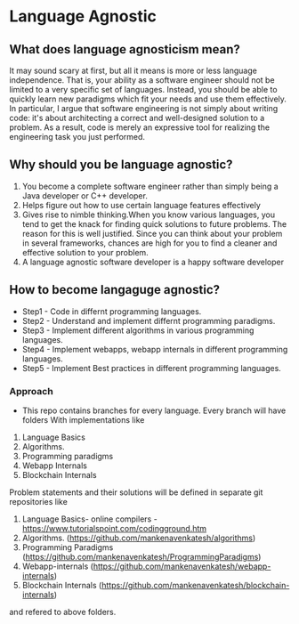 # Language Agnostic

## What does language agnosticism mean?
It may sound scary at first, but all it means is more or less language independence. That is, your ability as a software engineer should not be limited to a very specific set of languages. Instead, you should be able to quickly learn new paradigms which fit your needs and use them effectively. In particular, I argue that software engineering is not simply about writing code: it's about architecting a correct and well-designed solution to a problem. As a result, code is merely an expressive tool for realizing the engineering task you just performed.

## Why should you be language agnostic?
1. You become a complete software engineer rather than simply being a Java developer or C++ developer.
2. Helps figure out how to use certain language features effectively
3. Gives rise to nimble thinking.When you know various languages, you tend to get the knack for finding quick solutions to future problems. The reason for this is well justified. Since you can think about your problem in several frameworks, chances are high for you to find a cleaner and effective solution to your problem.
4. A language agnostic software developer is a happy software developer

## How to become langaguge agnostic?
 -  Step1 - Code in differnt programming languages.
 -  Step2 - Understand and implement differnt programming paradigms. 
 -  Step3 - Implement different algorithms in various programming languages.
 -  Step4 - Implement webapps, webapp internals in different programming languages.
 -  Step5 - Implement Best practices in different programming languages.
### Approach
- This repo contains branches for every language. 
Every branch will have folders With implementations like
1. Language Basics
2. Algorithms.
3. Programming paradigms
4. Webapp Internals
4. Blockchain Internals

Problem statements and their solutions will be defined in separate git repositories like
1. Language Basics- online compilers - https://www.tutorialspoint.com/codingground.htm
2. Algorithms. (https://github.com/mankenavenkatesh/algorithms)
3. Programming Paradigms (https://github.com/mankenavenkatesh/ProgrammingParadigms)
4. Webapp-internals (https://github.com/mankenavenkatesh/webapp-internals)
5. Blockchain Internals (https://github.com/mankenavenkatesh/blockchain-internals)

and refered to above folders.
